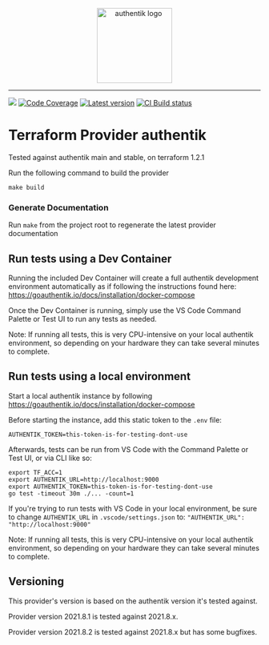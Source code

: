<p align="center">
    <img src="https://goauthentik.io/img/icon_top_brand_colour.svg" height="150" alt="authentik logo">
</p>

---

[![](https://img.shields.io/discord/809154715984199690?label=Discord&style=for-the-badge)](https://discord.gg/jg33eMhnj6)
[![Code Coverage](https://img.shields.io/codecov/c/gh/goauthentik/terraform-provider-authentik?style=for-the-badge)](https://codecov.io/gh/goauthentik/terraform-provider-authentik)
[![Latest version](https://img.shields.io/github/v/tag/goauthentik/terraform-provider-authentik?style=for-the-badge)](https://registry.terraform.io/providers/goauthentik/authentik/latest)
[![CI Build status](https://img.shields.io/github/actions/workflow/status/goauthentik/terraform-provider-authentik/test.yml?branch=main&style=for-the-badge)](https://github.com/goauthentik/terraform-provider-authentik/actions)

# Terraform Provider authentik

Tested against authentik main and stable, on terraform 1.2.1

Run the following command to build the provider

```shell
make build
```

### Generate Documentation

Run `make` from the project root to regenerate the latest provider documentation

## Run tests using a Dev Container

Running the included Dev Container will create a full authentik development environment automatically as if following the instructions found here: https://goauthentik.io/docs/installation/docker-compose

Once the Dev Container is running, simply use the VS Code Command Palette or Test UI to run any tests as needed.

Note: If running all tests, this is very CPU-intensive on your local authentik environment, so depending on your hardware they can take several minutes to complete.

## Run tests using a local environment

Start a local authentik instance by following https://goauthentik.io/docs/installation/docker-compose

Before starting the instance, add this static token to the `.env` file:

```
AUTHENTIK_TOKEN=this-token-is-for-testing-dont-use
```

Afterwards, tests can be run from VS Code with the Command Palette or Test UI, or via CLI like so:

```
export TF_ACC=1
export AUTHENTIK_URL=http://localhost:9000
export AUTHENTIK_TOKEN=this-token-is-for-testing-dont-use
go test -timeout 30m ./... -count=1
```

If you're trying to run tests with VS Code in your local environment, be sure to change `AUTHENTIK_URL` in `.vscode/settings.json` to: `"AUTHENTIK_URL": "http://localhost:9000"`

Note: If running all tests, this is very CPU-intensive on your local authentik environment, so depending on your hardware they can take several minutes to complete.

## Versioning

This provider's version is based on the authentik version it's tested against.

Provider version 2021.8.1 is tested against 2021.8.x.

Provider version 2021.8.2 is tested against 2021.8.x but has some bugfixes.
